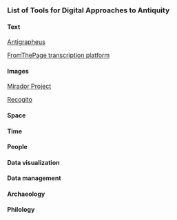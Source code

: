 ### List of Tools for Digital Approaches to Antiquity

#### Text

[Antigrapheus](https://dcthree.github.io/antigrapheus/)

[FromThePage transcription platform](https://fromthepage.lib.utexas.edu)

#### Images

[Mirador Project](https://projectmirador.org/)

[Recogito](https://recogito.pelagios.org)

#### Space
#### Time
#### People
#### Data visualization
#### Data management
#### Archaeology
#### Philology
